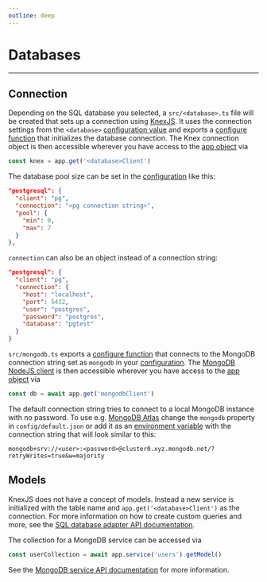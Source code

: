 ```yaml
---
outline: deep
---
```


# Databases

<hr/>
<DatabaseSelect />

## Connection

<DatabaseBlock global-id="sql">

Depending on the SQL database you selected, a `src/<database>.ts` file will be created that sets up a connection using [KnexJS](../../api/databases/knex.md). It uses the connection settings from the `<database>` [configuration value](./default.json.md.md) and exports a [configure function](./app.md#configure-functions) that initializes the database connection. The Knex connection object is then accessible wherever you have access to the [app object](./app.md) via

```ts
const knex = app.get('<database>Client')
```

The database pool size can be set in the [configuration](./default.json.md) like this:

```json
"postgresql": {
  "client": "pg",
  "connection": "<pg connection string>",
  "pool": {
    "min": 0,
    "max": 7
  }
},
```

`connection` can also be an object instead of a connection string:

```json
"postgresql": {
  "client": "pg",
  "connection": {
    "host": "localhost",
    "port": 5432,
    "user": "postgres",
    "password": "postgres",
    "database": "pgtest"
  }
}
```

</DatabaseBlock>

<DatabaseBlock global-id="mongodb">

`src/mongodb.ts` exports a [configure function](./app.md#configure-functions) that connects to the MongoDB connection string set as `mongodb` in your [configuration](./default.json.md). The [MongoDB NodeJS client](https://www.mongodb.com/languages/mongodb-with-nodejs) is then accessible wherever you have access to the [app object](./app.md) via

```ts
const db = await app.get('mongodbClient')
```

The default connection string tries to connect to a local MongoDB instance with no password. To use e.g. [MongoDB Atlas](https://www.mongodb.com/cloud) change the `mongodb` property in `config/default.json` or add it as an [environment variable](./configuration.md#environment-variables) with the connection string that will look similar to this:

```
mongodb+srv://<user>:<password>@cluster0.xyz.mongodb.net/?retryWrites=true&w=majority
```

</DatabaseBlock>

## Models

<DatabaseBlock global-id="sql">

KnexJS does not have a concept of models. Instead a new service is initialized with the table name and `app.get('<database>Client')` as the connection. For more information on how to create custom queries and more, see the [SQL database adapter API documentation](../../api/databases/knex.md).

</DatabaseBlock>

<DatabaseBlock global-id="mongodb">

The collection for a MongoDB service can be accessed via

```ts
const userCollection = await app.service('users').getModel()
```

See the [MongoDB service API documentation](../../api/databases/mongodb.md) for more information.

</DatabaseBlock>
